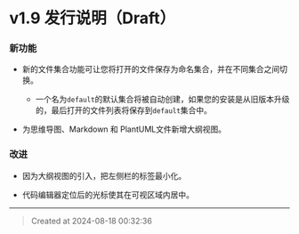 # v1.9 发行说明（Draft）

### 新功能

* 新的文件集合功能可让您将打开的文件保存为命名集合，并在不同集合之间切换。
	* 一个名为`default`的默认集合将被自动创建，如果您的安装是从旧版本升级的，最后打开的文件列表将保存到`default`集合中。

* 为思维导图、Markdown 和 PlantUML文件新增大纲视图。


### 改进

* 因为大纲视图的引入，把左侧栏的标签最小化。

* 代码编辑器定位后的光标使其在可视区域内居中。

---
> Created at 2024-08-18 00:32:36
